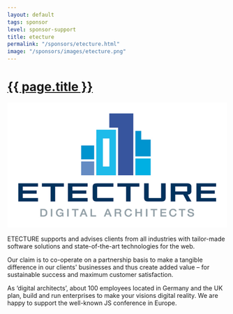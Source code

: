 ```yaml
---
layout: default
tags: sponsor
level: sponsor-support
title: etecture
permalink: "/sponsors/etecture.html"
image: "/sponsors/images/etecture.png"
---
```


<h1 class="sponsor">
  <a href="{{page.permalink}}">{{ page.title }}</a>
</h1>

<img src="/sponsors/images/etecture.png" class="sponsor" />

ETECTURE supports and advises clients from all industries with tailor-made software solutions and state-of-the-art technologies for the web.

Our claim is to co-operate on a partnership basis to make a tangible difference in our clients' businesses and thus create added value – for sustainable success and maximum customer satisfaction.

As ‘digital architects’, about 100 employees located in Germany and the UK plan, build and run enterprises to make your visions digital reality.
We are happy to support the well-known JS conference in Europe.
